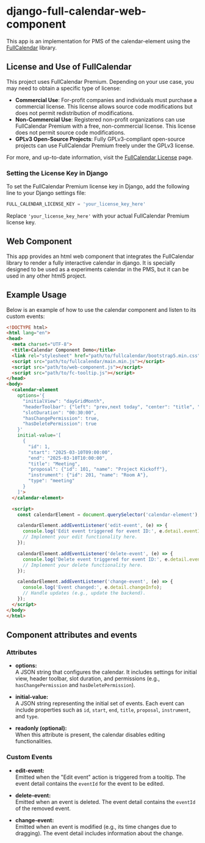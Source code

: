 # django-full-calendar-web-component

This app is an implementation for PMS of the calendar-element using the [FullCalendar](https://fullcalendar.io/) library.

## License and Use of FullCalendar

This project uses FullCalendar Premium. Depending on your use case, you may need to obtain a specific type of license:

- **Commercial Use**: For-profit companies and individuals must purchase a commercial license. This license allows source code modifications but does not permit redistribution of modifications.
- **Non-Commercial Use**: Registered non-profit organizations can use FullCalendar Premium with a free, non-commercial license. This license does not permit source code modifications.
- **GPLv3 Open-Source Projects**: Fully GPLv3-compliant open-source projects can use FullCalendar Premium freely under the GPLv3 license.

For more, and up-to-date information, visit the [FullCalendar License](https://fullcalendar.io/license) page.

### Setting the License Key in Django

To set the FullCalendar Premium license key in Django, add the following line to your Django settings file:

```python
FULL_CALENDAR_LICENSE_KEY = 'your_license_key_here'
```

Replace `'your_license_key_here'` with your actual FullCalendar Premium license key.

## Web Component

This app provides an html web component that integrates the FullCalendar library to render a fully interactive calendar in django. It is specially designed to be used as a experiments calendar in the PMS, but it can be used in any other html5 project.

## Example Usage

Below is an example of how to use the calendar component and listen to its custom events:

```html
<!DOCTYPE html>
<html lang="en">
<head>
  <meta charset="UTF-8">
  <title>Calendar Component Demo</title>
  <link rel="stylesheet" href="path/to/fullcalendar/bootstrap5.min.css">
  <script src="path/to/fullcalendar/main.min.js"></script>
  <script src="path/to/web-component.js"></script>
  <script src="path/to/fc-tooltip.js"></script>
</head>
<body>
  <calendar-element
    options='{
      "initialView": "dayGridMonth",
      "headerToolbar": {"left": "prev,next today", "center": "title", "right": "dayGridMonth,timeGridWeek,timeGridDay"},
      "slotDuration": "00:30:00",
      "hasChangePermission": true,
      "hasDeletePermission": true
    }'
    initial-value='[
      {
        "id": 1,
        "start": "2025-03-10T09:00:00",
        "end": "2025-03-10T10:00:00",
        "title": "Meeting",
        "proposal": {"id": 101, "name": "Project Kickoff"},
        "instrument": {"id": 201, "name": "Room A"},
        "type": "meeting"
      }
    ]'>
  </calendar-element>

  <script>
    const calendarElement = document.querySelector('calendar-element');

    calendarElement.addEventListener('edit-event', (e) => {
      console.log('Edit event triggered for event ID:', e.detail.eventId);
      // Implement your edit functionality here.
    });

    calendarElement.addEventListener('delete-event', (e) => {
      console.log('Delete event triggered for event ID:', e.detail.eventId);
      // Implement your delete functionality here.
    });

    calendarElement.addEventListener('change-event', (e) => {
      console.log('Event changed:', e.detail.changeInfo);
      // Handle updates (e.g., update the backend).
    });
  </script>
</body>
</html>
```

## Component attributes and events

### Attributes

- **options:**  
  A JSON string that configures the calendar. It includes settings for initial view, header toolbar, slot duration, and permissions (e.g., `hasChangePermission` and `hasDeletePermission`).

- **initial-value:**  
  A JSON string representing the initial set of events. Each event can include properties such as `id`, `start`, `end`, `title`, `proposal`, `instrument`, and `type`.

- **readonly (optional):**  
  When this attribute is present, the calendar disables editing functionalities.

### Custom Events

- **edit-event:**  
  Emitted when the "Edit event" action is triggered from a tooltip. The event detail contains the `eventId` for the event to be edited.

- **delete-event:**  
  Emitted when an event is deleted. The event detail contains the `eventId` of the removed event.

- **change-event:**  
  Emitted when an event is modified (e.g., its time changes due to dragging). The event detail includes information about the change.
